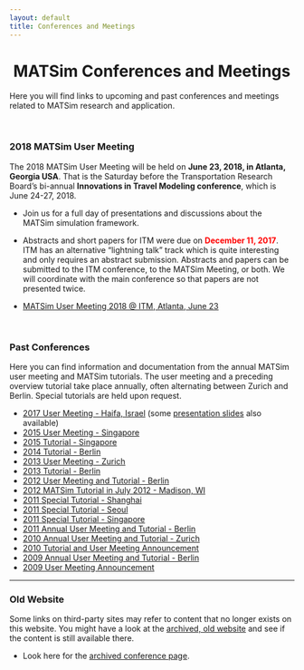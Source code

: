 ```yaml
---
layout: default
title: Conferences and Meetings
---
```


# <i class="fa fa-calendar">&nbsp;</i>MATSim Conferences and Meetings


Here you will find links to upcoming and past conferences and meetings related to MATSim research and application.

<br/>

<div class="panel panel-info">
  <div class="panel-heading">
      <h3 class="panel-title">2018 MATSim User Meeting</h3>
  </div>
  <div class="panel-body" markdown="1">

The 2018 MATSim User Meeting will be held on **June 23, 2018, in Atlanta, Georgia USA**. That is the Saturday before the Transportation Research Board’s bi-annual **Innovations in Travel Modeling conference**, which is June 24-27, 2018.

- Join us for a full day of presentations and discussions about the MATSim simulation framework.

- Abstracts and short papers for ITM were due on <b><font style="color:red;">December 11, 2017</font></b>. ITM has an alternative “lightning talk” track which is quite interesting and only requires an abstract submission. Abstracts and papers can be submitted to the ITM conference, to the MATSim Meeting, or both. We will coordinate with the main conference so that papers are not presented twice.

- [MATSim User Meeting 2018 @ ITM, Atlanta, June 23](https://matsim.atlassian.net/wiki/spaces/MATPUB/pages/116916260/MATSim+User+Meeting+2018+ITM+Atlanta+June+23)

</div>

</div>

<br/>

### Past Conferences

Here you can find information and documentation from the annual MATSim user meeting and MATSim tutorials. The user meeting and a preceding overview tutorial take place annually, often alternating between Zurich and Berlin. Special tutorials are held upon request.

- [2017 User Meeting - Haifa, Israel](https://matsim.atlassian.net/wiki/spaces/MATPUB/pages/117899265/MATSim+User+Meeting+special+session+hEART+2017) (some [presentation slides](https://matsim.atlassian.net/wiki/spaces/MATPUB/pages/112202007/Presentations+at+the+MATSim+User+Meeting+2017) also available)
- [2015 User Meeting - Singapore](http://archive.matsim.org/singapore2015)
- [2015 Tutorial - Singapore](http://archive.matsim.org/tutorial/singapore2015)
- [2014 Tutorial - Berlin](http://archive.matsim.org/tutorial/berlin2014)
- [2013 User Meeting - Zurich](http://archive.matsim.org/zurich2013)
- [2013 Tutorial - Berlin](http://archive.matsim.org/tutorial/berlin2013)
- [2012 User Meeting and Tutorial - Berlin](http://archive.matsim.org/usermeeting12)
- [2012 MATSim Tutorial in July 2012 - Madison, WI](http://archive.matsim.org/tutorial/madison2012)
- [2011 Special Tutorial - Shanghai](http://archive.matsim.org/node/636)
- [2011 Special Tutorial - Seoul](http://archive.matsim.org/node/625)
- [2011 Special Tutorial - Singapore](http://archive.matsim.org/node/646)
- [2011 Annual User Meeting and Tutorial - Berlin](http://archive.matsim.org/usermeeting11)
- [2010 Annual User Meeting and Tutorial - Zurich](http://archive.matsim.org/usermeeting10)
- [2010 Tutorial and User Meeting Announcement](http://archive.matsim.org/usermeeting10/announcement)
- [2009 Annual User Meeting and Tutorial - Berlin](http://archive.matsim.org/usermeeting09)
- [2009 User Meeting Announcement](http://archive.matsim.org/usermeeting09/announcement)

---

### Old Website

Some links on third-party sites may refer to content that no longer exists on this website. You might have a look at the [archived, old website](http://archive.matsim.org/) and see if the content is still available there.

- Look here for the [archived conference page](http://archive.matsim.org/usermeetings).
